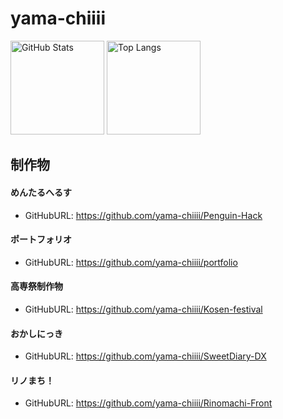 # yama-chiiii

<p align="left">
  <img alt="GitHub Stats" src="https://github-readme-stats.vercel.app/api?username=yama-chiiii&show_icons=true&theme=omni" height="150px" />
  <img alt="Top Langs" src="https://github-readme-stats.vercel.app/api/top-langs/?username=yama-chiiii&theme=omni&layout=compact" height="150px" />
</p>

## 制作物
#### めんたるへるす
- GitHubURL: https://github.com/yama-chiiii/Penguin-Hack
  
#### ポートフォリオ
- GitHubURL: https://github.com/yama-chiiii/portfolio

#### 高専祭制作物
- GitHubURL: https://github.com/yama-chiiii/Kosen-festival

#### おかしにっき
- GitHubURL: https://github.com/yama-chiiii/SweetDiary-DX

#### リノまち！
- GitHubURL: https://github.com/yama-chiiii/Rinomachi-Front
